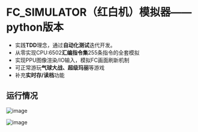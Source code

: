 # FC_SIMULATOR（红白机）模拟器——python版本

- 实践**TDD**理念，通过**自动化测试**迭代开发。
- 从零实现CPU:6502**汇编指令集**255条指令的全套模拟
- 实现PPU图像渲染/IO输入，模拟FC画面刷新机制
- 可正常游玩**气球大战、超级玛丽**等游戏
- 补充**实时存/读档**功能

## 运行情况
![image](https://github.com/lambda-lambda/fc_simulator/blob/master/README/balloon.gif)

![image](https://github.com/lambda-lambda/fc_simulator/blob/master/README/show.jpg)
